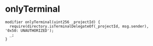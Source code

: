 # onlyTerminal

```solidity
modifier onlyTerminal(uint256 _projectId) {
  require(directory.isTerminalDelegateOf(_projectId, msg.sender), '0x50: UNAUTHORIZED');
  _;
}
```